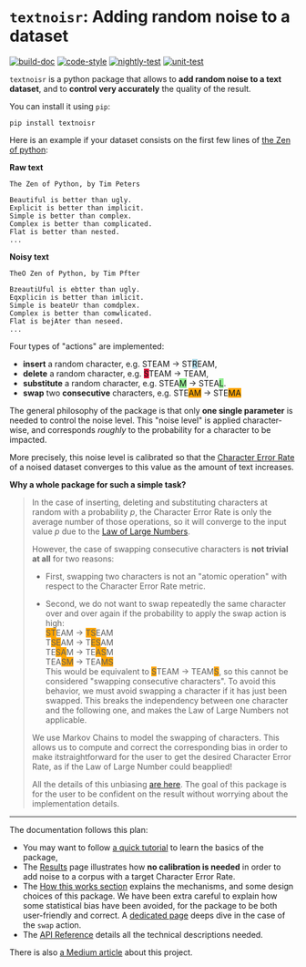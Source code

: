 # `textnoisr`: Adding random noise to a dataset


[![build-doc](https://github.com/preligens-lab/textnoisr/actions/workflows/build-doc.yml/badge.svg)](https://github.com/preligens-lab/textnoisr/actions/workflows/build-doc.yml)
[![code-style](https://github.com/preligens-lab/textnoisr/actions/workflows/code-style.yml/badge.svg)](https://github.com/preligens-lab/textnoisr/actions/workflows/code-style.yml)
[![nightly-test](https://github.com/preligens-lab/textnoisr/actions/workflows/nightly-test.yml/badge.svg)](https://github.com/preligens-lab/textnoisr/actions/workflows/nightly-test.yml)
[![unit-test](https://github.com/preligens-lab/textnoisr/actions/workflows/unit-test.yml/badge.svg)](https://github.com/preligens-lab/textnoisr/actions/workflows/unit-test.yml)



`textnoisr` is a python package that allows to **add random noise to a text dataset**,
and to **control very accurately** the quality of the result.

You can install it using `pip`:

```
pip install textnoisr
```

Here is an example if your dataset consists on the first few lines of [the Zen of python](https://peps.python.org/pep-0020/):

**Raw text**

```
The Zen of Python, by Tim Peters

Beautiful is better than ugly.
Explicit is better than implicit.
Simple is better than complex.
Complex is better than complicated.
Flat is better than nested.
...
```

**Noisy text**

```
TheO Zen of Python, by Tim Pfter

BzeautiUful is ebtter than ugly.
Eqxplicin is better than imlicit.
Simple is beateUr than comdplex.
Complex is better than comwlicated.
Flat is bejAter than neseed.
...
```

Four types of "actions" are implemented:

* **insert** a random character, e.g.        STEAM  →  ST<span style="background-color:LightBlue">R</span>EAM,
* **delete** a random character, e.g.        <span style="background-color:Crimson">S</span>TEAM  →  TEAM,
* **substitute** a random character, e.g.    STEA<span style="background-color:LightGreen">M</span>  →  STEA<span style="background-color:LightGreen">L</span>.
* **swap** two **consecutive** characters, e.g.  STE<span style="background-color:Orange">AM</span>  →  STE<span style="background-color:Orange">MA</span>


The general philosophy of the package is that only **one single parameter**
is needed to control the noise level.
This "noise level" is applied character-wise,
and corresponds _roughly_ to the probability for a character to be impacted.

More precisely, this noise level is calibrated so that
the [Character Error Rate](https://huggingface.co/spaces/evaluate-metric/cer)
of a noised dataset converges to this value as the amount of text increases.


**Why a whole package for such a simple task?**

> In the case of inserting, deleting and substituting characters at random with a probability $p$,
> the Character Error Rate is only the average number of those operations,
> so it will converge to the input value $p$ due to the
> [Law of Large Numbers](https://en.wikipedia.org/wiki/Law_of_large_numbers).
>
> However, the case of swapping consecutive characters is **not trivial at all** for two reasons:
>
> * First, swapping two characters is not an "atomic operation" with respect to the Character Error Rate metric.
>
> * Second, we do not want to swap repeatedly the same character over and over again
> if the probability to apply the swap action is high:<br>
> <span style="background-color:Orange">ST</span>EAM  →  <span style="background-color:Orange">TS</span>EAM<br>
> T<span style="background-color:Orange">SE</span>AM  →  T<span style="background-color:Orange">ES</span>AM<br>
> TE<span style="background-color:Orange">SA</span>M  →  TE<span style="background-color:Orange">AS</span>M<br>
> TEA<span style="background-color:Orange">SM</span>  →  TEA<span style="background-color:Orange">MS</span><br>
> This would be equivalent to <span style="background-color:Orange">S</span>TEAM  →
> TEAM<span style="background-color:Orange">S</span>, so this cannot be considered "swapping consecutive characters".
> To avoid this behavior, we must avoid swapping a character if it has just been swapped.
> This breaks the independency between one character and the following one,
> and makes the Law of Large Numbers not applicable.
>
> We use Markov Chains to model the swapping of characters.
> This allows us to compute and correct the corresponding bias in order to make itstraightforward
> for the user to get the desired Character Error Rate, as if the Law of Large Number could beapplied!
>
> All the details of this unbiasing [are here](docs/swap_unbiasing.md).
> The goal of this package is for the user to be confident on the result
> without worrying about the implementation details.


---


The documentation follows this plan:

* You may want to follow [a quick tutorial](docs/tutorial.md) to learn the basics of the package,
* The [Results](docs/results.md) page illustrates how **no calibration is needed** in order to add noise to a corpus with a target Character Error Rate.
* The [How this works section](docs/how_this_works.md) explains the mechanisms, and some design choices of this package.
We have been extra careful to explain how some statistical bias have been avoided,
for the package to be both user-friendly and correct.
A [dedicated page](docs/swap_unbiasing.md) deeps dive in the case of the `swap` action.
* The [API Reference](docs/api.md) details all the technical descriptions needed.

There is also [a Medium article](https://medium.com/earthcube-stories/textnoisr-a-journey-into-noise-calibration-for-nlp-4d39279ef0f6) about this project.
